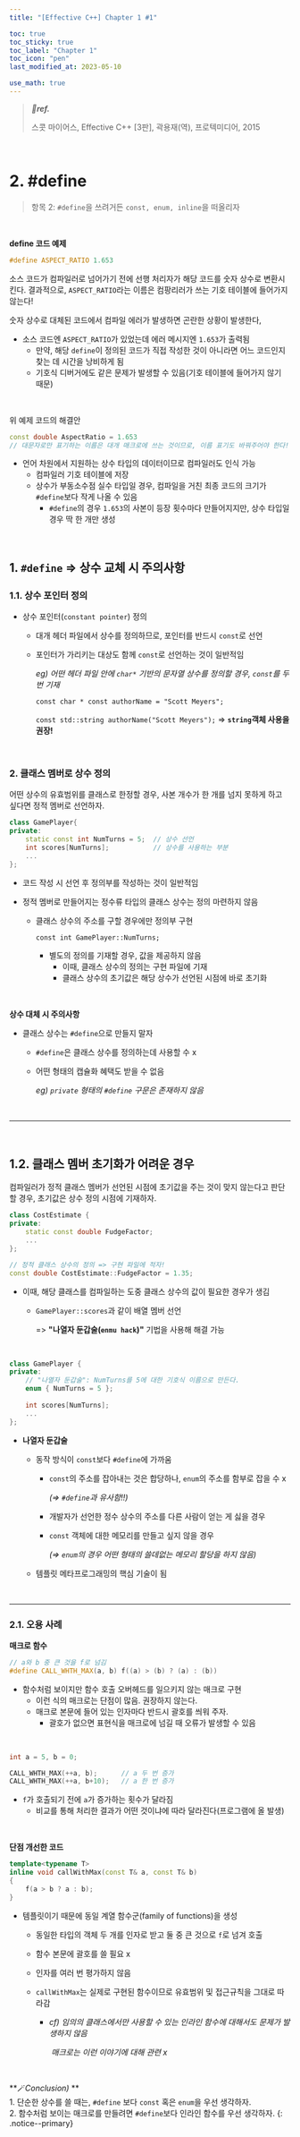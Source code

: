 ```yaml
---
title: "[Effective C++] Chapter 1 #1"

toc: true
toc_sticky: true
toc_label: "Chapter 1"
toc_icon: "pen"
last_modified_at: 2023-05-10

use_math: true
---
```



> ***💙ref.***
>
> 스콧 마이어스, Effective C++ \[3판], 곽용재(역), 프로텍미디어, 2015

<br>

# 2. #define

> 항목 2: `#define`을 쓰려거든 `const, enum, inline`을 떠올리자

<br>

**define 코드 예제**

```c++
#define ASPECT_RATIO 1.653
```

소스 코드가 컴파일러로 넘어가기 전에 선행 처리자가 해당 코드를 숫자 상수로 변환시킨다. 결과적으로, `ASPECT_RATIO`라는 이름은 컴팡리러가 쓰는 기호 테이블에 들어가지 않는다!

숫자 상수로 대체된 코드에서 컴파일 에러가 발생하면 곤란한 상황이 발생한다,

* 소스 코드엔 `ASPECT_RATIO`가 있었는데 에러 메시지엔 `1.653`가 출력됨
  * 만약, 해당 `define`이 정의된 코드가 직접 작성한 것이 아니라면 어느 코드인지 찾는 데 시간을 낭비하게 됨
  * 기호식 디버거에도 같은 문제가 발생할 수 있음(기호 테이블에 들어가지 않기 때문)

<br>

위 예제 코드의 해결안

```c++
const double AspectRatio = 1.653
// 대문자로만 표기하는 이름은 대개 매크로에 쓰는 것이므로, 이름 표기도 바꿔주어야 한다!
```

* 언어 차원에서 지원하는 상수 타입의 데이터이므로 컴파일러도 인식 가능
  * 컴파일러 기호 테이블에 저장
  * 상수가 부동소수점 실수 타입일 경우, 컴파일을 거친 최종 코드의 크기가 `#define`보다 작게 나올 수 있음
    * `#define`의 경우 `1.653`의 사본이 등장 횟수마다 만들어지지만, 상수 타입일 경우 딱 한 개만 생성

<br>

## **1. `#define` => 상수 교체 시 주의사항**



### 1.1. 상수 포인터 정의

* 상수 포인터(`constant pointer`) 정의

  * 대개 헤더 파일에서 상수를 정의하므로, 포인터를 반드시 `const`로 선언

  * 포인터가 가리키는 대상도 함께 `const`로 선언하는 것이 일반적임

    *eg) 어떤 헤더 파일 안에 `char*` 기반의 문자열 상수를 정의할 경우, `const`를 두 번 기재*

    `const char * const authorName = "Scott Meyers";`

    `const std::string authorName("Scott Meyers");` => **`string`객체 사용을 권장!**

<br>

### **2. 클래스 멤버로 상수 정의**

어떤 상수의 유효범위를 클래스로 한정할 경우, 사본 개수가 한 개를 넘지 못하게 하고 싶다면 정적 멤버로 선언하자.



```c++
class GamePlayer{
private:
	static const int NumTurns = 5;	// 상수 선언
    int scores[NumTurns];			// 상수를 사용하는 부분
	...
};
```

* 코드 작성 시 선언 후 정의부를 작성하는 것이 일반적임

* 정적 멤버로 만들어지는 정수류 타입의 클래스 상수는 정의 마련하지 않음

  * 클래스 상수의 주소를 구할 경우에만 정의부 구현

    `const int GamePlayer::NumTurns;`

    * 별도의 정의를 기재할 경우, 값을 제공하지 않음
      * 이때, 클래스 상수의 정의는 구현 파일에 기재
      * 클래스 상수의 초기값은 해당 상수가 선언된 시점에 바로 초기화

<br>

**상수 대체 시 주의사항**

* 클래스 상수는 `#define`으로 만들지 말자

  * `#define`은 클래스 상수를 정의하는데 사용할 수 x

  * 어떤 형태의 캡슐화 혜택도 받을 수 없음

    *eg) `private` 형태의 `#define` 구문은 존재하지 않음*

<br>

---

<br>

## 1.2. 클래스 멤버 초기화가 어려운 경우

컴파일러가 정적 클래스 멤버가 선언된 시점에 초기값을 주는 것이 맞지 않는다고 판단할 경우, 초기값은 상수 정의 시점에 기재하자.

```c++
class CostEstimate {
private:
    static const double FudgeFactor;
    ...
};

// 정적 클래스 상수의 정의 => 구현 파일에 적자!
const double CostEstimate::FudgeFactor = 1.35;
```

* 이때, 해당 클래스를 컴파일하는 도중 클래스 상수의 값이 필요한 경우가 생김

  * `GamePlayer::scores`과 같이 배열 멤버 선언

    => **"나열자 둔갑술(`enmu hack`)"** 기법을 사용해 해결 가능

<br>

```c++
class GamePlayer {
private:
    // "나열자 둔갑술": NumTurns를 5에 대한 기호식 이름으로 만든다.
    enum { NumTurns = 5 };	
    
    int scores[NumTurns];
    ...
};
```

* **나열자 둔갑술**

  * 동작 방식이 `const`보다 `#define`에 가까움

    * `const`의 주소를 잡아내는 것은 합당하나, `enum`의 주소를 함부로 잡을 수 x

      *(=> `#define`과 유사함!!)*

    * 개발자가 선언한 정수 상수의 주소를 다른 사람이 얻는 게 싫을 경우

    * `const` 객체에 대한 메모리를 만들고 싶지 않을 경우

      *(=> `enum`의 경우 어떤 형태의 쓸데없는 메모리 할당을 하지 않음)*

  * 템플릿 메타프로그래밍의 핵심 기술이 됨

<br>

---

### 2.1. 오용 사례

**매크로 함수**



```c++
// a와 b 중 큰 것을 f로 넘김
#define CALL_WHTH_MAX(a, b) f((a) > (b) ? (a) : (b))
```

* 함수처럼 보이지만 함수 호출 오버헤드를 일으키지 않는 매크로 구현
  * 이런 식의 매크로는 단점이 많음. 권장하지 않는다.
  * 매크로 본문에 들어 있는 인자마다 반드시 괄호를 씌워 주자.
    * 괄호가 없으면 표현식을 매크로에 넘길 때 오류가 발생할 수 있음

<br>

```c++
int a = 5, b = 0;

CALL_WHTH_MAX(++a, b);		// a 두 번 증가
CALL_WHTH_MAX(++a, b+10);	// a 한 번 증가 
```

* `f`가 호출되기 전에 `a`가 증가하는 횟수가 달라짐
  * 비교를 통해 처리한 결과가 어떤 것이냐에 따라 달라진다(프로그램에 올  발생)

<br>

**단점 개선한 코드**

```c++
template<typename T>
inline void callWithMax(const T& a, const T& b)
{
	f(a > b ? a : b);
}
```

* 템플릿이기 때문에 동일 계열 함수군(family of functions)을 생성

  * 동일한 타입의 객체 두 개를 인자로 받고 둘 중 큰 것으로 `f`로 넘겨 호출

  * 함수 본문에 괄호를 쓸 필요 x

  * 인자를 여러 번 평가하지 않음

  * `callWithMax`는 실제로 구현된 함수이므로 유효범위 및 접근규칙을 그대로 따라감

    * *cf) 임의의 클래스에서만 사용할 수 있는 인라인 함수에 대해서도 문제가 발생하지 않음*

      ​	 *매크로는 이런 이야기에 대해 관련 x*

<br>

**🪄*Conclusion)* **<br>1. 단순한 상수를 쓸 때는, `#define` 보다 `const` 혹은 `enum`을 우선 생각하자.<br>2. 함수처럼 보이는 매크로를 만들려면 `#define`보다 인라인 함수를 우선 생각하자.
{: .notice--primary}

